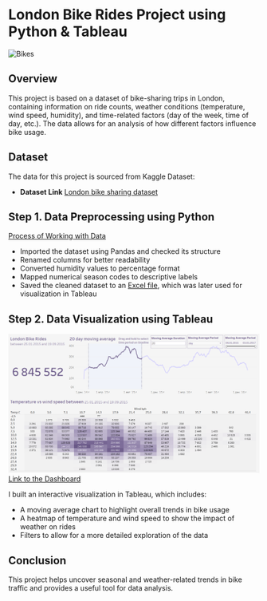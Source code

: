 # London Bike Rides Project using Python & Tableau

![Bikes](https://github.com/ver369/London_bike_rides_project/blob/main/London%20bikes.jpg)

## Overview
This project is based on a dataset of bike-sharing trips in London, containing information on ride counts, weather conditions (temperature, wind speed, humidity), and time-related factors (day of the week, time of day, etc.). The data allows for an analysis of how different factors influence bike usage.

## Dataset
The data for this project is sourced from Kaggle Dataset:

- **Dataset Link** [London bike sharing dataset](https://www.kaggle.com/datasets/hmavrodiev/london-bike-sharing-dataset)

## Step 1. Data Preprocessing using Python
[Process of Working with Data](https://github.com/ver369/London_bike_rides_project/blob/main/london_bikes_project.ipynb)

- Imported the dataset using Pandas and checked its structure
- Renamed columns for better readability
- Converted humidity values to percentage format
- Mapped numerical season codes to descriptive labels
- Saved the cleaned dataset to an [Excel file](https://github.com/ver369/London_bike_rides_project/blob/main/london_bikes_final.xlsx), which was later used for visualization in Tableau
## Step 2. Data Visualization using Tableau
![Tableau Dashboard](https://github.com/ver369/London_bike_rides_project/blob/main/Tableau%20Vizualization.png)
[Link to the Dashboard](https://public.tableau.com/views/LondonBikeRides_17420621229300/Dashboard1?:language=en-US&:sid=E5AB52F791374C7083B2C5A8D10AC9DE-0:0&:redirect=auth&:display_count=n&:origin=viz_share_link)

I built an interactive visualization in Tableau, which includes:
- A moving average chart to highlight overall trends in bike usage
- A heatmap of temperature and wind speed to show the impact of weather on rides
- Filters to allow for a more detailed exploration of the data

## Conclusion
This project helps uncover seasonal and weather-related trends in bike traffic and provides a useful tool for data analysis. 

